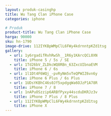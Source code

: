 ```yaml
---
layout: produk-casinghp
title: Wu Tang Clan iPhone Case
categories: iphone

# Produk
product-title: Wu Tang Clan iPhone Case
harga: 90000
sku: hn-1790
image-drive: 112IYKBpWMpClL6FWy4kdrnntpKZd1tsg
gallery:
  - url: 1y6rgadifRvhRwSh__1R6y1KArcQCL0XN
    title: iPhone 5 / 5s / SE
  - url: 1Td26bV_ZLDkcWQ8RBn_63ZxcUIbnaEVM
    title: iPhone 6 / 6s
  - url: 1l1Dt4F6WQj_-pvRyNm5vTeQPWIZ6vn6y
    title: iPhone 6 Plus / 6s Plus
  - url: 1UDsYKBhC46s0Jf5xpdgqWa6OJzP1A78R
    title: iPhone 7 / 8
  - url: 1nAPuOSzzip6ARBfPyxy44scduDKRJz3v
    title: iPhone 7 Plus / 8 Plus
  - url: 112IYKBpWMpClL6FWy4kdrnntpKZd1tsg
    title: iPhone X
---
```

